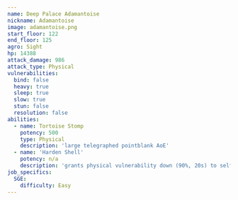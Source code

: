 ```yaml
---
name: Deep Palace Adamantoise
nickname: Adamantoise
image: adamantoise.png
start_floor: 122
end_floor: 125
agro: Sight
hp: 14388
attack_damage: 986
attack_type: Physical
vulnerabilities:
  bind: false
  heavy: true
  sleep: true
  slow: true
  stun: false
  resolution: false
abilities:
  - name: Tortoise Stomp
    potency: 500
    type: Physical
    description: 'large telegraphed pointblank AoE'
  - name: 'Harden Shell'
    potency: n/a
    description: 'grants physical vulnerability down (90%, 20s) to self'
job_specifics:
  SGE:
    difficulty: Easy
---
```

